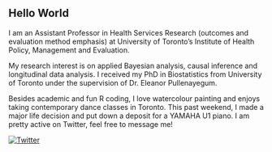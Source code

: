 ## Hello World 

I am an Assistant Professor in Health Services Research (outcomes and evaluation method emphasis) at University of Toronto’s Institute of Health Policy, Management and Evaluation.

My research interest is on applied Bayesian analysis, causal inference and longitudinal data analysis. I received my PhD in Biostatistics from University of Toronto under the supervision of Dr. Eleanor Pullenayegum.  

Besides academic and fun R coding, I love watercolour painting and enjoys taking contemporary dance classes in Toronto. This past weekend, I made a major life decision and put down a deposit for a YAMAHA U1 piano. I am pretty active on Twitter, feel free to message me!

[![Twitter](https://cdn.exclaimer.com/Handbook%20Images/twitter-icon_32x32.png)](https://twitter.com/KuanLiu2)
